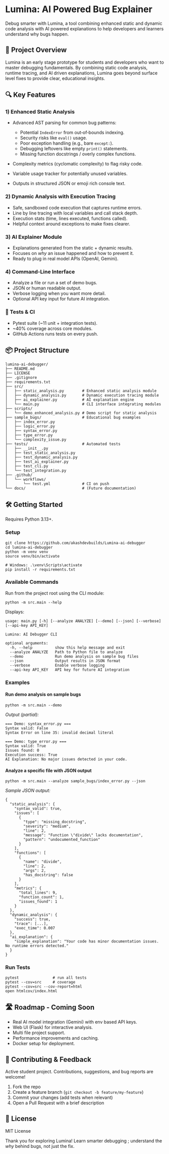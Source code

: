 # Lumina: AI Powered Bug Explainer

Debug smarter with Lumina, a tool combining enhanced static and dynamic code analysis with AI powered explanations to help developers and learners understand why bugs happen.

## 🚀 Project Overview

Lumina is an early stage prototype for students and developers who want to master debugging fundamentals. By combining static code analysis, runtime tracing, and AI driven explanations, Lumina goes beyond surface level fixes to provide clear, educational insights.

## 🔍 Key Features

### 1) Enhanced Static Analysis

* Advanced AST parsing for common bug patterns:

  * Potential `IndexError` from out‑of‑bounds indexing.
  * Security risks like `eval()` usage.
  * Poor exception handling (e.g., bare `except:`).
  * Debugging leftovers like empty `print()` statements.
  * Missing function docstrings / overly complex functions.
* Complexity metrics (cyclomatic complexity) to flag risky code.
* Variable usage tracker for potentially unused variables.
* Outputs in structured JSON or emoji rich console text.

### 2) Dynamic Analysis with Execution Tracing

* Safe, sandboxed code execution that captures runtime errors.
* Line by line tracing with local variables and call stack depth.
* Execution stats (time, lines executed, functions called).
* Helpful context around exceptions to make fixes clearer.

### 3) AI Explainer Module

* Explanations generated from the static + dynamic results.
* Focuses on *why* an issue happened and how to prevent it.
* Ready to plug in real model APIs (OpenAI, Gemini).

### 4) Command‑Line Interface

* Analyze a file or run a set of demo bugs.
* JSON or human readable output.
* Verbose logging when you want more detail.
* Optional API key input for future AI integration.

### 🧪 Tests & CI

* Pytest suite (\~11 unit + integration tests).
* \~40% coverage across core modules.
* GitHub Actions runs tests on every push.

## 📦 Project Structure

```
lumina-ai-debugger/
├── README.md
├── LICENSE
├── .gitignore
├── requirements.txt
├── src/
│   ├── static_analysis.py        # Enhanced static analysis module
│   ├── dynamic_analysis.py       # Dynamic execution tracing module
│   ├── ai_explainer.py           # AI explanation engine
│   └── main.py                   # CLI interface integrating modules
├── scripts/
│   └── demo_enhanced_analysis.py # Demo script for static analysis
├── sample_bugs/                  # Educational bug examples
│   ├── index_error.py
│   ├── logic_error.py
│   ├── syntax_error.py
│   ├── type_error.py
│   └── complexity_issue.py
├── tests/                        # Automated tests
│   ├── __init__.py
│   ├── test_static_analysis.py
│   ├── test_dynamic_analysis.py
│   ├── test_ai_explainer.py
│   ├── test_cli.py
│   └── test_integration.py
├── .github/
│   └── workflows/
│       └── test.yml              # CI on push
└── docs/                         # (Future documentation)
```

## 🛠️ Getting Started

Requires Python 3.13+.

### Setup

```
git clone https://github.com/akashdevbuilds/Lumina-ai-debugger
cd lumina-ai-debugger
python -m venv venv
source venv/bin/activate

# Windows: .\venv\Scripts\activate
pip install -r requirements.txt
```

### Available Commands

Run from the project root using the CLI module:

```
python -m src.main --help
```

Displays:

```
usage: main.py [-h] [--analyze ANALYZE] [--demo] [--json] [--verbose] [--api-key API_KEY]

Lumina: AI Debugger CLI

optional arguments:
  -h, --help          show this help message and exit
  --analyze ANALYZE   Path to Python file to analyze
  --demo              Run demo analysis on sample bug files
  --json              Output results in JSON format
  --verbose           Enable verbose logging
  --api-key API_KEY   API key for future AI integration
```

### Examples

#### Run demo analysis on sample bugs

```
python -m src.main --demo
```

*Output (partial):*

```
=== Demo: syntax_error.py ===
Syntax valid: False
Syntax Error on line 35: invalid decimal literal

=== Demo: type_error.py ===
Syntax valid: True
Issues found: 0
Execution success: True
AI Explanation: No major issues detected in your code.
```

#### Analyze a specific file with JSON output

```
python -m src.main --analyze sample_bugs/index_error.py --json
```

*Sample JSON output:*

```
{
  "static_analysis": {
    "syntax_valid": true,
    "issues": [
      {
        "type": "missing_docstring",
        "severity": "medium",
        "line": 2,
        "message": "Function \"divide\" lacks documentation",
        "pattern": "undocumented_function"
      }
    ],
    "functions": [
      {
        "name": "divide",
        "line": 2,
        "args": 2,
        "has_docstring": false
      }
    ],
    "metrics": {
      "total_lines": 9,
      "function_count": 1,
      "issues_found": 1
    }
  },
  "dynamic_analysis": {
    "success": true,
    "trace": [...],
    "exec_time": 0.007
  },
  "ai_explanation": {
    "simple_explanation": "Your code has minor documentation issues. No runtime errors detected."
  }
}
```

### Run Tests

```
pytest               # run all tests
pytest --cov=src     # coverage
pytest --cov=src --cov-report=html
open htmlcov/index.html
```

## 🛣️ Roadmap - Coming Soon 

* Real AI model integration (Gemini) with env based API keys.
* Web UI (Flask) for interactive analysis.
* Multi file project support.
* Performance improvements and caching.
* Docker setup for deployment.

## 👥 Contributing & Feedback

Active student project. Contributions, suggestions, and bug reports are welcome!

1. Fork the repo
2. Create a feature branch (`git checkout -b feature/my-feature`)
3. Commit your changes (add tests when relevant)
4. Open a Pull Request with a brief description

## 📜 License

MIT License

Thank you for exploring Lumina! Learn smarter debugging ; understand the *why* behind bugs, not just the fix.
